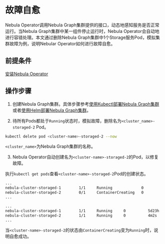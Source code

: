 # 故障自愈

Nebula Operator调用Nebula Graph集群提供的接口，动态地感知服务是否正常运行。当Nebula Graph集群中某一组件停止运行时，Nebula Operator会自动地进行容错处理。本文通过删除Nebula Graph集群中1个Storage服务Pod，模拟集群故障为例，说明Nebular Operator如何进行故障自愈。

## 前提条件

[安装Nebula Operator](2.deploy-nebula-operator.md)

## 操作步骤

1. 创建Nebula Graph集群。具体步骤参考[使用Kubectl部署Nebula Graph集群](3.deploy-nebula-graph-cluster/3.1create-cluster-with-kubectl.md)或者[使用Helm部署Nebula Graph集群](3.deploy-nebula-graph-cluster/3.2create-cluster-with-helm.md)。

2. 待所有Pods都处于`Running`状态时，模拟故障，删除名为`<cluster_name>-storaged-2` Pod。

  ```bash
  kubectl delete pod <cluster-name>-storaged-2 --now
  ```
`<cluster_name>`为Nebula Graph集群的名称。

3. Nebula Operator自动创建名为`<cluster-name>-storaged-2`的Pod，以修复故障。
   
  执行`kubectl get pods`查看`<cluster-name>-storaged-2`Pod的创建状态。
   
  ```bash
  ...
  nebula-cluster-storaged-1        1/1     Running             0          5d23h
  nebula-cluster-storaged-2        0/1     ContainerCreating   0          1s
  ...
  ```

  ```bash
  ...
  nebula-cluster-storaged-1        1/1     Running     0          5d23h
  nebula-cluster-storaged-2        1/1     Running     0          4m2s
  ...
  ```
当`<cluster-name>-storaged-2`的状态由`ContainerCreating`变为`Running`时，说明自愈成功。
